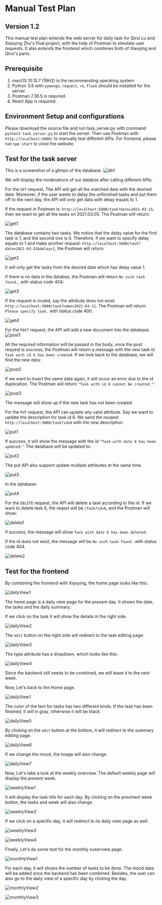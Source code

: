 # Manual Test Plan

## Version 1.2

This manual test plan extends the web server for daily task for Qirui Lu and Xiaoying Zhu's final project, with the help of Postman to simulate user requests. It also extends the frontend which combines both of Xiaoying and Qirui's parts.

## Prerequisite

1. macOS 10.15.7 (19H2) is the recommending operating system
2. Python 3.8 with `pymongo`, `request`, `re`, `flask` should be installed for the server.
3. Postman 7.36.5 is required.
4. React App is required.

## Environment Setup and configurations

Please download the source file and run task_server.py with command `python3 task_server.py` to start the server. Then use Postman with `http://localhost:5000/` to manually test different APIs. For frontend, please run `npm start` to visist the website.

## Test for the task server

This is a screenshot of a glimps of the database.
![db1](screen_shots/db1.png "db1")

We will display the moderations of our databse after calling different APIs.

For the `GET` request, The API will get all the matched data with the desired date. Moreover, if the user wants to delay the unfinished tasks and put them off to the next day, the API will only get data with delay equals to 1.

If the request in Postman is: `http://localhost:5000/task?date=2021-03-15`, then we want to get all the tasks on 2021.03.05. The Postman will return:

![get1](screen_shots/get1.png "get1")

The database contains two tasks. We notice that the delay value for the first task is 1, and the second one is 0. Therefore, if we want to specify delay equals to 1 and make another request: `http://localhost:5000/task?date=2021-03-15&delay=1`, the Postman will return:

![get2](screen_shots/get2.png "get2")

It will only get the tasks from the desired date which has delay value 1.

If there is no data in the databse, the Postman will return `No such task found.`, with status code 404:

![get3](screen_shots/get3.png "get3")

If the request is invalid, say the attribute does not exist: `http://localhost:5000/task?name=2021-03-11`. The Postman will return `Please specify task.` with status code 400.

![get4](screen_shots/get4.png "get4")

For the `POST` request, the API will add a new document into the database.
![post1](screen_shots/post1.png "post1")

All the required information will be passed in the body, once the post request is success, the Postman will return a message with the new task id `Task with id 6 has been created`. If we look back to the database, we will find the new data:

![post2](screen_shots/post2.png "post2")

If we want to insert the same data again, it will occur an error due to the id duplication. The Postman will return `"Task with id 6 cannot be created."`:

![post3](screen_shots/post3.png "post3")

The message will show up if the new task has not been created.

For the `PUT` request, the API can update any valid attribute. Say we want to update the description for task id 6. We send the reuqest `http://localhost:5000/task?id=6` with the new description.

![put1](screen_shots/put1.png "put1")

If success, it will show the message with the id `"Task with date 6 has been updated."` The database will be updated to:

![put2](screen_shots/put2.png "put2")

The put API also support update multiple attributes at the same time.

![put3](screen_shots/put3.png "put3")

In the database:

![put4](screen_shots/put4.png "put4")

For the `DELETE` request, the API will delete a task according to the id. If we want to delete task 6, the reqest will be `/task?id=6`, and the Postman will show:

![delete1](screen_shots/delete.png "delete1")

If success, the message will show `Task with date 6 has been deleted.`

If the id does not exist, the message will be `No such task found.` with status code 404.

![delete2](screen_shots/delete2.png "delete2")

## Test for the frontend

By combining the frontend with Xiaoying, the home page looks like this:

![dailyView1](screen_shots/combine-01.png "dailyView1")

The home page is a daily view page for the present day. It shows the date, the tasks and the daily summary.

If we click on the task it will show the details in the right side.

![dailyView2](screen_shots/combine-02.png "dailyView2")

The `edit` button on the right side will redirect to the task editing page:

![dailyView3](screen_shots/combine-03.png "dailyView3")

The type attribute has a dropdown, which looks like this:

![dailyView4](screen_shots/combine-04.png "dailyView4")

Since the backend still needs to be combined, we will leave it to the next week.

Now, Let's back to the Home page.

![dailyView1](screen_shots/combine-01.png "dailyView1")

The color of the text for tasks has two different kinds. If the task has been finished, it will in gray, otherwise it will be black.

![dailyView5](screen_shots/combine-05.png "dailyView5")

By clicking on the `edit` button at the bottom, it will redirect to the summary editing page.

![dailyView6](screen_shots/combine-06.png "dailyView6")

If we change the mood, the image will also change.

![dailyView7](screen_shots/combine-07.png "dailyView7")

Now, Let's take a look at the weekly overview. The default weekly page will display the present week.

![weeklyView1](screen_shots/combine-08.png "weeklyView1")

It will display the task title for each day. By clicking on the prev/next week button, the tasks and week will also change.

![weeklyView2](screen_shots/combine-09.png "weeklyView2")

If we click on a specific day, it will redirect to its daily view page as well.

![weeklyView3](screen_shots/combine-10.png "weeklyView3")

![weeklyView4](screen_shots/combine-11.png "weeklyView4")

Finally, Let's do some test for the monthly oveerview page.

![monthlyView1](screen_shots/combine-12.png "monthlyView1")

For each day, it will shows the number of tasks to be done. The mood data will be added once the backend has been combined. Besides, the user can also go to the daily view of a specific day by clicking the day.

![monthlyView2](screen_shots/combine-13.png "monthlyView2")

![monthlyView3](screen_shots/combine-11.png "monthlyView3")
